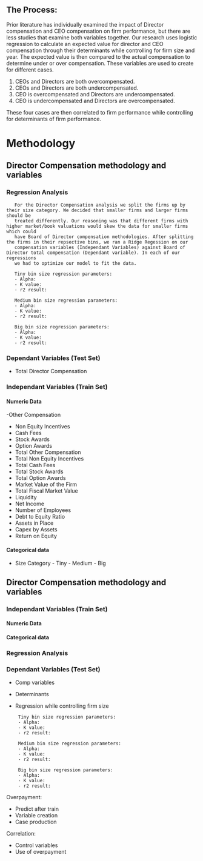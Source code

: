 ## The Process:

Prior literature has individually examined the impact of Director compensation and CEO compensation on firm performance, but there are less studies that examine both variables together. Our research uses logistic regression to calculate an expected value for director and CEO compensation through their determinants while controlling for firm size and year. The expected value is then compared to the actual compensation to determine under or over compensation. These variables are used to create for different cases.

1)  CEOs and Directors are both overcompensated.
2)  CEOs and Directors are both undercompensated.
3)  CEO is overcompensated and Directors are undercompensated.
4)  CEO is undercompensated and Directors are overcompensated.

These four cases are then correlated to firm performance while controlling for determinants of firm performance.

# Methodology

## Director Compensation methodology and variables

### Regression Analysis
       For the Director Compensation analysis we split the firms up by their size category. We decided that smaller firms and larger firms should be
       treated differently. Our reasoning was that different firms with higher market/book valuations would skew the data for smaller firms which could 
       have Board of Director compensation methodologies. After splitting the firms in their repsective bins, we ran a Ridge Regession on our 
       compensation variables (Independant Variables) against Board of Director total compensation (Dependant variable). In each of our regressions
       we had to optimize our model to fit the data. 
       
       Tiny bin size regression parameters:
       - Alpha:
       - K value:
       - r2 result:
       
       Medium bin size regression parameters:
       - Alpha:
       - K value:
       - r2 result:
       
       Big bin size regression parameters:
       - Alpha:
       - K value:
       - r2 result:

### Dependant Variables (Test Set)
- Total Director Compensation

### Independant Variables (Train Set)
#### Numeric Data
-Other Compensation
- Non Equity Incentives
- Cash Fees
- Stock Awards
- Option Awards
- Total Other Compensation
- Total Non Equity Incentives
- Total Cash Fees
- Total Stock Awards
- Total Option Awards
- Market Value of the Firm
- Total Fiscal Market Value
- Liquidity
- Net Income
- Number of Employees
- Debt to Equity Ratio
- Assets in Place
- Capex by Assets
- Return on Equity
#### Categorical data
- Size Category
       - Tiny
       - Medium
       - Big

       
## Director Compensation methodology and variables
### Independant Variables (Train Set)
#### Numeric Data
#### Categorical data


### Regression Analysis
### Dependant Variables (Test Set)

- Comp variables
- Determinants
- Regression while controlling firm size

       Tiny bin size regression parameters:
       - Alpha:
       - K value:
       - r2 result:
       
       Medium bin size regression parameters:
       - Alpha:
       - K value:
       - r2 result:
       
       Big bin size regression parameters:
       - Alpha:
       - K value:
       - r2 result:

Overpayment:
- Predict after train
- Variable creation
- Case production

Correlation:
- Control variables
- Use of overpayment
